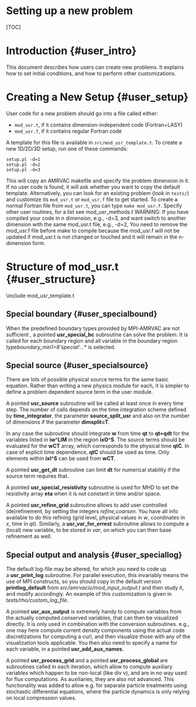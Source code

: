# Setting up a new problem

[TOC]

# Introduction {#user_intro}

This document describes how users can create new problems. It explains how to
set initial conditions, and how to perform other customizations.

# Creating a New Setup {#user_setup}

User code for a new problem should go into a file called either:

* `mod_usr.t`, if it contains dimension-independent code (Fortran+LASY)
* `mod_usr.f`, if it contains regular Fortran code

A template for this file is available in `src/mod_usr_template.t`. To create a
new 1D/2D/3D setup, run one of these commands:

    setup.pl -d=1
    setup.pl -d=2
    setup.pl -d=3

This will copy an AMRVAC makefile and specify the problem dimension in it. If no
user code is found, it will ask whether you want to copy the default template.
Alternatively, you can look for an existing problem (look in `tests/`) and
customize its `mod_usr.t` or `mod_usr.f` file to get started. To create a normal
Fortran file from `mod_usr.t`, you can type `make mod_usr.f`.
Specify other user routines, for a list see mod_usr_methods.t
WARNING: If you have compiled your code in n dimension, e.g., -d=3, and want 
switch to another dimension with the same mod_usr.t file, e.g., -d=2, You need to 
remove the mod_usr.f file before make to compile because the mod_usr.f will not 
be updated if mod_usr.t is not changed or touched and it will remain in the 
n-dimension form.

# Structure of mod_usr.t {#user_structure}

\include mod_usr_template.t

## Special boundary {#user_specialbound}

When the predefined boundary types provided by MPI-AMRVAC are not sufficient
, a pointed **usr_special_bc** subroutine can solve the problem. It is called 
for each boundary region and all variable in the boundary region
**typeboundary_min1=8*'special'...** is selected. 

## Special source {#user_specialsource}

There are lots of possible physical source terms for the same basic equation.
Rather than writing a new physics module for each, it is simpler to define a
problem dependent source term in the user module. 

A pointed **usr_source** subroutine will be called at least once in every time 
step. The number of calls depends on the time integration scheme defined
by **time_integrator**, the parameter **source_split_usr** and also on the 
number of dimensions if the parameter **dimsplit=T**.

In any case the subroutine should integrate **w** from time **qt** to
**qt+qdt** for the variables listed in **iw^LIM** in the region **ixO^S**. The
source terms should be evaluated for the **wCT** array, which corresponds to
the physical time **qtC**. In case of explicit time dependence, **qtC** should
be used as time. Only elements within **ixI^S** can be used from **wCT**.

A pointed **usr_get_dt** subroutine can limit **dt** for numerical stability if
the source term requires that. 

A pointed **usr_special_resistivity** subroutine is used for MHD to set the 
resistivity array **eta** when it is not constant in time and/or space.

A pointed **usr_refine_grid** subroutine allows to add user controlled
(de)refinement, by setting the integers _refine,coarsen_. You have all info
available to do this refining (grid level, physical values in _w_, coordinates
in _x_, time in _qt_). Similarly, a **usr_var_for_errest** subroutine
allows to compute a (local) new variable, to be stored in _var_, on which you
can then base refinement as well. 

## Special output and analysis {#user_speciallog}

The default log-file may be altered, for which you need to code up  
a **usr_print_log** subroutine. For parallel execution,
this invariably means the use of MPI constructs, so you should copy in the
default version **printlog_default** from _src/amrvacio/mod_input_output.t_ 
and then study it, and modify accordingly. An example of this customization is 
given in _tests/rho/custom_log_file_.

A pointed **usr_aux_output** is extremely handy to compute variables from the
actually computed conserved variables, that can then be visualized directly.
It is only used in combination with the conversion subroutines. e.g., one may
here compute current density components using the actual code discretizations
for computing a curl, and then visualize those with any of the visualization
tools applicable. You then also need to specify a name for each variable, in
a pointed **usr_add_aux_names**.

A pointed **usr_process_grid** and a pointed **usr_process_global** are 
subroutines called in each iteration, which allow to compute auxiliary
variables which happen to be non-local (like div v), and are in no way used
for flux computations. As auxiliaries, they are also not advanced. This
functionality was added to allow e.g. for separate particle treatments using
stochastic differential equations, where the particle dynamics is only relying
on local compression values.
